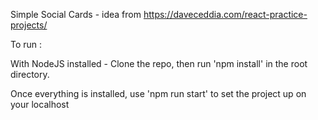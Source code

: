 Simple Social Cards - idea from https://daveceddia.com/react-practice-projects/

To run :

With NodeJS installed - Clone the repo, then run 'npm install' in the root directory. 

Once everything is installed, use 'npm run start' to set the project up on your localhost


